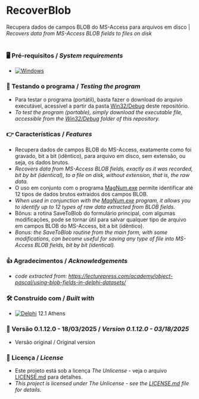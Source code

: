 # RecoverBlob


Recupera dados de campos BLOB do MS-Access para arquivos em disco | *Recovers data from MS-Access BLOB fields to files on disk*
<br/>
<br/>
### 🖥️ Pré-requisitos / *System requirements*
*  [![Windows](https://img.shields.io/badge/Windows-0078D6?style=for-the-badge&logo=windows&logoColor=white)](https://www.microsoft.com/windows/)


### 🔎 Testando o programa / *Testing the program*
* Para testar o programa (portátil), basta fazer o download do arquivo executável, acessível a partir da pasta [Win32/Debug](https://github.com/laertemjr/RecoverBlob/tree/main/Win32/Debug) deste repositório.
* *To test the program (portable), simply download the executable file, accessible from the [Win32/Debug](https://github.com/laertemjr/RecoverBlob/tree/main/Win32/Debug) folder of this repository.*


### 👉 Características / *Features*
* Recupera dados de campos BLOB do MS-Access, exatamente como foi gravado, bit a bit (idêntico), para arquivo em disco, sem extensão, ou seja, os dados brutos.
* *Recovers data from MS-Access BLOB fields, exactly as it was recorded, bit by bit (identical), to a file on disk, without extension, that is, the raw data.*
* O uso em conjunto com o programa [MagNum.exe](https://github.com/laertemjr/MagNum/tree/main/Win32/Debug) permite identificar até 12 tipos de dados brutos extraídos dos campos BLOB.
* *When used in conjunction with the [MagNum.exe](https://github.com/laertemjr/MagNum/tree/main/Win32/Debug) program, it allows you to identify up to 12 types of raw data extracted from BLOB fields.*
* Bônus: a rotina SaveToBlob do formulário principal, com algumas modificações, pode se tornar útil para salvar qualquer tipo de arquivo em campos BLOB do MS-Access, bit a bit (idêntico).
* *Bonus: the SaveToBlob routine from the main form, with some modifications, can become useful for saving any type of file into MS-Access BLOB fields, bit by bit (identical).*


### 👍 Agradecimentos / *Acknowledgements*
* *code extracted from: https://lecturepress.com/academy/object-pascal/using-blob-fields-in-delphi-datasets/*


### 🛠️ Construído com / *Built with*
* [![Delphi](https://img.shields.io/badge/-Delphi-E62431?logo=delphi&logoColor=white&style=plastic)](https://www.embarcadero.com/products/delphi) 12.1 Athens


### 📌 Versão 0.1.12.0 - 18/03/2025 / *Version 0.1.12.0 - 03/18/2025*
* Versão original / Original version


### 📄 Licença / *License*
* Este projeto está sob a licença *The Unlicense* - veja o arquivo [LICENSE.md](https://github.com/laertemjr/MagNum/blob/main/LICENSE.md) para detalhes.
* *This project is licensed under *The Unlicense* - see the [LICENSE.md](https://github.com/laertemjr/MagNum/blob/main/LICENSE.md) file for details.*

